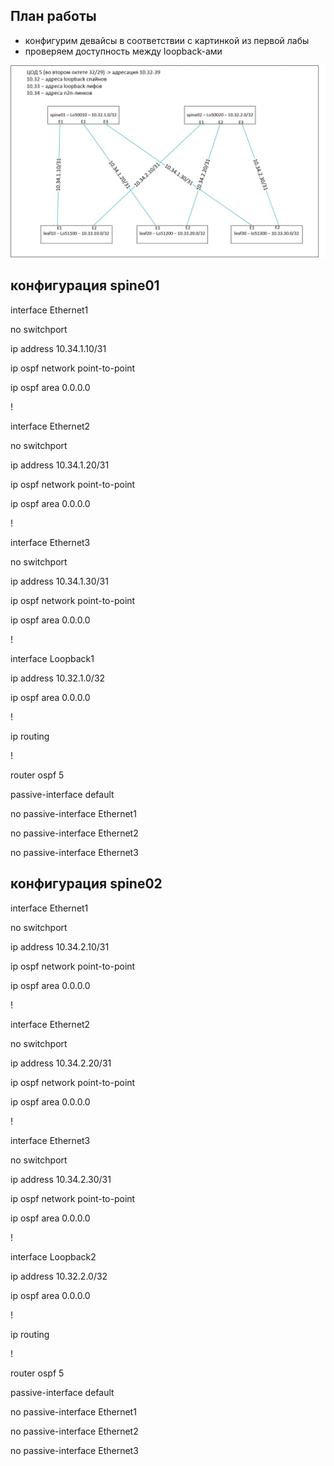 ## План работы
- конфигурим девайсы в соответствии с картинкой из первой лабы
- проверяем доступность между loopback-ами


<p align="center">
 <img src="LAB1.jpg" alt="qr"/>
</p>

## конфигурация spine01

interface Ethernet1

   no switchport
   
   ip address 10.34.1.10/31
   
   ip ospf network point-to-point
   
   ip ospf area 0.0.0.0
   
!

interface Ethernet2

   no switchport
   
   ip address 10.34.1.20/31
   
   ip ospf network point-to-point
   
   ip ospf area 0.0.0.0
   
!

interface Ethernet3

   no switchport
   
   ip address 10.34.1.30/31
   
   ip ospf network point-to-point
   
   ip ospf area 0.0.0.0
   
!

interface Loopback1

   ip address 10.32.1.0/32
   
   ip ospf area 0.0.0.0
   
!

ip routing

!

router ospf 5

   passive-interface default
   
   no passive-interface Ethernet1
   
   no passive-interface Ethernet2
   
   no passive-interface Ethernet3
   
## конфигурация spine02

interface Ethernet1

   no switchport
   
   ip address 10.34.2.10/31
   
   ip ospf network point-to-point
   
   ip ospf area 0.0.0.0
   
!

interface Ethernet2

   no switchport
   
   ip address 10.34.2.20/31
   
   ip ospf network point-to-point
   
   ip ospf area 0.0.0.0
   
!

interface Ethernet3

   no switchport
   
   ip address 10.34.2.30/31
   
   ip ospf network point-to-point
   
   ip ospf area 0.0.0.0
   
!

interface Loopback2

   ip address 10.32.2.0/32
   
   ip ospf area 0.0.0.0
   
!

ip routing

!

router ospf 5

   passive-interface default
   
   no passive-interface Ethernet1
   
   no passive-interface Ethernet2
   
   no passive-interface Ethernet3

   
   
